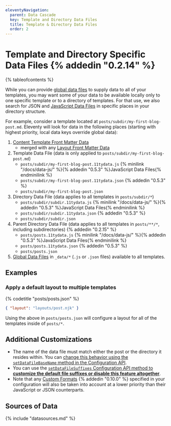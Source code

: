 ```yaml
---
eleventyNavigation:
  parent: Data Cascade
  key: Template and Directory Data Files
  title: Template & Directory Data Files
  order: 2
---
```


# Template and Directory Specific Data Files {% addedin "0.2.14" %}

{% tableofcontents %}

While you can provide [global data files](/docs/data-global/) to supply data to all of your templates, you may want some of your data to be available locally only to one specific template or to a directory of templates. For that use, we also search for JSON and [JavaScript Data Files](/docs/data-js/) in specific places in your directory structure.

For example, consider a template located at `posts/subdir/my-first-blog-post.md`. Eleventy will look for data in the following places (starting with highest priority, local data keys override global data):

1. [Content Template Front Matter Data](/docs/data-frontmatter/)
   - merged with any [Layout Front Matter Data](/docs/layouts/#front-matter-data-in-layouts)
1. Template Data File (data is only applied to `posts/subdir/my-first-blog-post.md`)
   - `posts/subdir/my-first-blog-post.11tydata.js` {% minilink "/docs/data-js/" %}{% addedin "0.5.3" %}JavaScript Data Files{% endminilink %}
   - `posts/subdir/my-first-blog-post.11tydata.json` {% addedin "0.5.3" %}
   - `posts/subdir/my-first-blog-post.json`
1. Directory Data File (data applies to all templates in `posts/subdir/*`)
   - `posts/subdir/subdir.11tydata.js` {% minilink "/docs/data-js/" %}{% addedin "0.5.3" %}JavaScript Data Files{% endminilink %}
   - `posts/subdir/subdir.11tydata.json` {% addedin "0.5.3" %}
   - `posts/subdir/subdir.json`
1. Parent Directory Data File (data applies to all templates in `posts/**/*`, including subdirectories) {% addedin "0.2.15" %}
   - `posts/posts.11tydata.js` {% minilink "/docs/data-js/" %}{% addedin "0.5.3" %}JavaScript Data Files{% endminilink %}
   - `posts/posts.11tydata.json` {% addedin "0.5.3" %}
   - `posts/posts.json`
1. [Global Data Files](/docs/data-global/) in `_data/*` (`.js` or `.json` files) available to all templates.

## Examples

### Apply a default layout to multiple templates

{% codetitle "posts/posts.json" %}

```json
{ "layout": "layouts/post.njk" }
```

Using the above in `posts/posts.json` will configure a layout for all of the templates inside of `posts/*`.

## Additional Customizations

- The name of the data file must match either the post or the directory it resides within. You can [change this behavior using the `setDataFileBaseName` method in the Configuration API](/docs/config/#change-base-file-name-for-data-files).
- You can use the [`setDataFileSuffixes` Configuration API method to **customize the default file suffixes or disable this feature altogether**](/docs/config/#change-file-suffix-for-data-files).
- Note that any [Custom Formats](/docs/data-custom/#ordering-in-the-data-cascade) {% addedin "0.10.0" %} specified in your configuration will also be taken into account at a lower priority than their JavaScript or JSON counterparts.

## Sources of Data

{% include "datasources.md" %}
